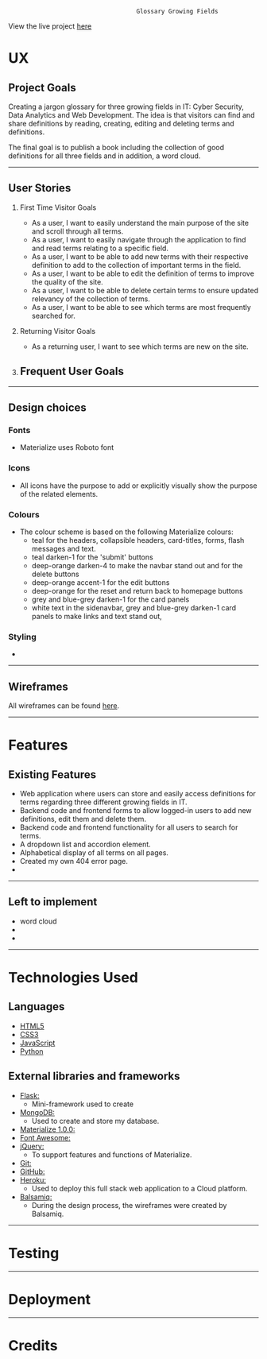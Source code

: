                                        Glossary Growing Fields
View the live project <a href="" target="_blank">here</a>

# UX
## Project Goals
Creating a jargon glossary for three growing fields in IT: Cyber Security, Data Analytics and Web Development. The idea is that visitors can find and share definitions by reading, creating, editing and deleting terms and definitions.

The final goal is to publish a book including the collection of good definitions for all three fields and in addition, a word cloud.

----
## User Stories
1. First Time Visitor Goals
    - As a user, I want to easily understand the main purpose of the site and scroll through all terms.
    - As a user, I want to easily navigate through the application to find and read terms relating to a specific field.
    - As a user, I want to be able to add new terms with their respective definition to add to the collection of important terms in the field.
    - As a user, I want to be able to edit the definition of terms to improve the quality of the site.
    - As a user, I want to be able to delete certain terms to ensure updated relevancy of the collection of terms.
    - As a user, I want to be able to see which terms are most frequently searched for.

2. Returning Visitor Goals
    - As a returning user, I want to see which terms are new on the site.

3. Frequent User Goals
    - 
    
----
## Design choices
### Fonts
- Materialize uses Roboto font 
### Icons
- All icons have the purpose to add or explicitly visually show the purpose of the related elements.
### Colours
- The colour scheme is based on the following Materialize colours:
    - teal for the headers, collapsible headers, card-titles, forms, flash messages and text.
    - teal darken-1 for the 'submit' buttons
    - deep-orange darken-4 to make the navbar stand out and for the delete buttons
    - deep-orange accent-1 for the edit buttons
    - deep-orange for the reset and return back to homepage buttons
    - grey and blue-grey darken-1 for the card panels
    - white text in the sidenavbar, grey and blue-grey darken-1 card panels to make links and text stand out, 
### Styling
- 


----
## Wireframes

All wireframes can be found <a href="" target="_blank">here</a>.

----
# Features
## Existing Features
- Web application where users can store and easily access definitions for terms regarding three different growing fields in IT.
- Backend code and frontend forms to allow logged-in users to add new definitions, edit them and delete them.
- Backend code and frontend functionality for all users to search for terms.
- A dropdown list and accordion element.
- Alphabetical display of all terms on all pages.
- Created my own 404 error page.
- 

----
## Left to implement
- word cloud
-   
-

----
# Technologies Used
## Languages 
- <a href="https://en.wikipedia.org/wiki/HTML5" target="_blank"> HTML5 </a>
- <a href="https://en.wikipedia.org/wiki/CSS" target="_blank"> CSS3 </a>
- <a href="https://en.wikipedia.org/wiki/JavaScript" target="_blank"> JavaScript </a>
- <a href="https://en.wikipedia.org/wiki/Python_(programming_language)" target="_blank"> Python </a>
## External libraries and frameworks
- <a href="https://en.wikipedia.org/wiki/Flask_(web_framework)" target="_blank"> Flask: </a>
    - Mini-framework used to create
- <a href="https://www.mongodb.com/" target="_blank"> MongoDB: </a>
    - Used to create and store my database.
- <a href="https://materializecss.com/" target="_blank"> Materialize 1.0.0: </a>
- <a href="https://fontawesome.com/" target="_blank"> Font Awesome: </a>
- <a href="https://jquery.com/" target="_blank"> jQuery:  </a>
    - To support features and functions of Materialize.
- <a href="https://git-scm.com/" target="_blank"> Git: </a>
- <a href="https://github.com/" target="_blank"> GitHub: </a>
- <a href="https://heroku.com/" target="_blank"> Heroku: </a>
    - Used to deploy this full stack web application to a Cloud platform.
- <a href="https://balsamiq.com/" target="_blank"> Balsamiq:</a> 
    - During the design process, the wireframes were created by Balsamiq.
    
----
# Testing

----
# Deployment

----
# Credits

